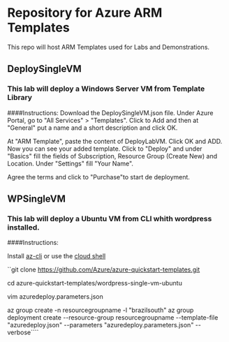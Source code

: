 # Repository for Azure ARM Templates
This repo will host ARM Templates used for Labs and Demonstrations.

## DeploySingleVM
### This lab will deploy a Windows Server VM from Template Library
####Instructions: 
Download the DeploySingleVM.json file. Under Azure Portal, go to "All Services" > "Templates". Click to Add and then at "General" put a name and a short description and click OK.

At "ARM Template", paste the content of DeployLabVM. Click OK and ADD. Now you can see your added template. Click to "Deploy" and under "Basics" fill the fields of Subscription, Resource Group (Create New) and Location. Under "Settings" fill "Your Name". 

Agree the terms and click to "Purchase"to start de deployment.

## WPSingleVM
### This lab will deploy a Ubuntu VM from CLI whith wordpress installed.
####Instructions:

Install [az-cli](https://docs.microsoft.com/en-us/cli/azure/) or use the [cloud shell](https://azure.microsoft.com/en-us/features/cloud-shell/)

``git clone https://github.com/Azure/azure-quickstart-templates.git

cd azure-quickstart-templates/wordpress-single-vm-ubuntu

vim azuredeploy.parameters.json

az group create -n resourcegroupname -l "brazilsouth"
az group deployment create --resource-group resourcegroupname --template-file "azuredeploy.json" --parameters "azuredeploy.parameters.json" --verbose````




